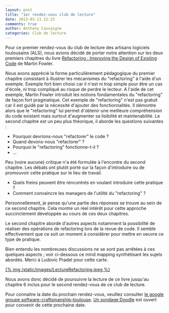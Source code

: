 ```yaml
---
layout: post
title: "1er rendez-vous club de lecture"
date: 2013-03-11 22:23
comments: true
author: Anthony Cassaigne
categories: Club de lecture
---
```


Pour ce premier rendez-vous du club de lecture des artisans logiciels toulousains (ALS), nous avions décidé de porter notre attention sur les deux premiers chapitres du livre [Refactoring : Improving the Design of Existing Code](http://martinfowler.com/books/refactoring.html) de Martin Fowler.

Nous avons apprécié la forme particulièrement pédagogique du premier chapitre consistant à illustrer les mécanismes du "refactoring" à l'aide d'un exemple. Exemple fort bien choisi car il n'est ni trop simple pour être un cas d'école, ni trop compliqué au risque de perdre le lecteur. A l'aide de cet exemple, Martin Fowler introduit les notions fondamentales du "refactoring" de façon fort pragmatique. Cet exemple de "refactoring" n'est pas gratuit car il est guidé par la nécessité d'ajouter des fonctionnalités. Il démontre alors que le "refactoring" lui permet d'obtenir une meilleure compréhension du code existant mais surtout d'augmenter sa lisibilité et maintenabilité. Le second chapitre est un peu plus théorique, il aborde les questions suivantes :

- Pourquoi devrions-nous "refactorer" le code ?
- Quand devons-nous "refactorer" ?
- Pourquoi le "refactoring" fonctionne-t-il ?
- ...

Peu (voire aucune) critique n'a été formulée à l'encontre du second chapitre. Les débats ont plutôt porté sur la façon d'introduire ou de promouvoir cette pratique sur le lieu de travail.

   - Quels freins peuvent être rencontrés en voulant introduire cette pratique ?
   - Comment convaincre les managers de l'utilité du "refactoring" ?

Personnellement, je pense qu'une partie des réponses se trouve au sein de ce second chapitre. Cela montre un réel intérêt pour cette approche succinctement développée au cours de ces deux chapitres.

Le second chapitre aborde d'autres aspects notamment la possibilité de réaliser des opérations de refactoring lors de la revue de code. Il semble effectivement que ce soit un moment à considérer pour mettre en oeuvre ce type de pratique.

Bien entendu les nombreuses discussions ne se sont pas arrêtées à ces quelques aspects ; voir ci-dessous ce mind mapping synthétisant les sujets abordés. Merci à Ludovic Pradel pour cette carte. 

[{% img /static/images/LectureRefactoring.jpeg %}](/static/images/LectureRefactoring.jpeg)

Nous avons donc décidé de poursuivre la lecture de ce livre jusqu'au chapitre 6 inclus pour le second rendez-vous de ce club de lecture.

Pour connaitre la date du prochain rendez-vous, veuillez consulter [le google groupe software-craftsmanship-toulouse](https://groups.google.com/forum/#!forum/software-craftsmanship-toulouse). [Un sondage Doodle](http://www.doodle.com/x8s2k6eg5fzp2hwf) est ouvert pour convenir de cette prochaine date.

